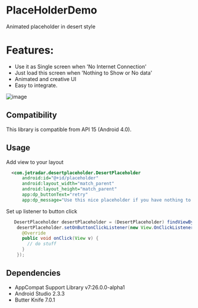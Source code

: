 PlaceHolderDemo
=================

Animated placeholder in desert style

Features:
=========
- Use it as Single screen when 'No Internet Connection'
- Just load this screen when 'Nothing to Show or No data'
- Animated and creative UI
- Easy to integrate.

![image](https://github.com/JetradarMobile/DesertPlaceholder/blob/master/art/desertplaceholder.gif)


Compatibility
-------------

This library is compatible from API 15 (Android 4.0).

Usage
-----

Add view to your layout

``` xml
  <com.jetradar.desertplaceholder.DesertPlaceholder
      android:id="@+id/placeholder"
      android:layout_width="match_parent"
      android:layout_height="match_parent"
      app:dp_buttonText="retry"
      app:dp_message="Use this nice placeholder if you have nothing to show"/>
```

Set up listener to button click

``` java
   DesertPlaceholder desertPlaceholder = (DesertPlaceholder) findViewById(R.id.placeholder);
    desertPlaceholder.setOnButtonClickListener(new View.OnClickListener() {
      @Override
      public void onClick(View v) {
        // do stuff
      }
    });
```

Dependencies
------------
- AppCompat Support Library v7:26.0.0-alpha1
- Android Studio 2.3.3
- Butter Knife 7.0.1


